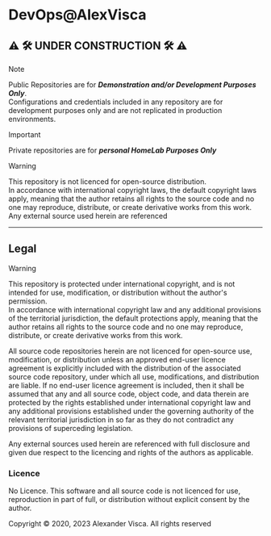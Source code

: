 # DevOps@AlexVisca

## ⚠️ **🛠 UNDER CONSTRUCTION 🛠** ⚠️

> [!NOTE]
> Public Repositories are for ***Demonstration and/or Development Purposes Only***.  
> Configurations and credentials included in any repository are for development purposes only and are not replicated in production environments.  

> [!IMPORTANT]
> Private repositories are for ***personal HomeLab Purposes Only***

> [!WARNING]
> This repository is not licenced for open-source distribution.  
> In accordance with international copyright laws, the default copyright laws apply, meaning that the author retains all rights to the source code and no one may reproduce, distribute, or create derivative works from this work.  Any external source  used herein are referenced

---

## Legal

> [!WARNING]
> This repository is protected under international copyright, and is not intended for use, modification, or distribution without the author's permission.  
> In accordance with international copyright law and any additional provisions of the territorial jurisdiction, the default protections apply, meaning that the author retains all rights to the source code and no one may reproduce, distribute, or create derivative works from this work.  

All source code repositories herein are not licenced for open-source use, modification, or distribution unless an approved end-user licence agreement is explicitly included with the distribution of the associated source code repository, under which all use, modifications, and distribution are liable. If no end-user licence agreement is included, then it shall be assumed that any and all source code, object code, and data therein are protected by the rights established under international copyright law and any additional provisions established under the governing authority of the relevant territorial jurisdiction in so far as they do not contradict any provisions of superceding legislation.  

Any external sources used herein are referenced with full disclosure and given due respect to the licencing and rights of the authors as applicable.

### Licence

No Licence. This software and all source code is not licenced for use, reproduction in part of full, or distribution without explicit consent by the author.

Copyright &copy; 2020, 2023 Alexander Visca. All rights reserved
